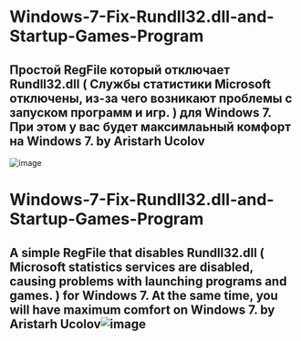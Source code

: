 # Windows-7-Fix-Rundll32.dll-and-Startup-Games-Program
## Простой RegFile который отключает Rundll32.dll ( Службы статистики Microsoft отключены, из-за чего возникают проблемы с запуском программ и игр. ) для Windows 7. При этом у вас будет максимлаьный комфорт на Windows 7. by Aristarh Ucolov
![image](https://github.com/user-attachments/assets/2a695448-ba4e-45b7-96cf-0aca5015a0b4)

# Windows-7-Fix-Rundll32.dll-and-Startup-Games-Program
## A simple RegFile that disables Rundll32.dll ( Microsoft statistics services are disabled, causing problems with launching programs and games. ) for Windows 7. At the same time, you will have maximum comfort on Windows 7. by Aristarh Ucolov![image](https://github.com/user-attachments/assets/b1ac1cc3-984a-4174-a81c-e0c0ac5d6b19)
